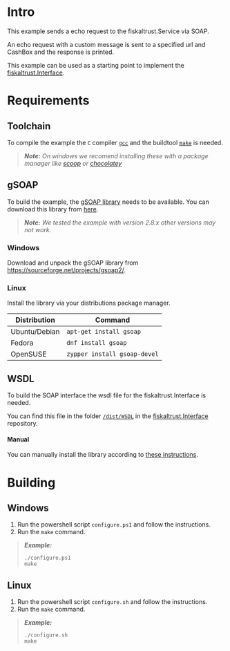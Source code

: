 # Intro

This example sends a echo request to the fiskaltrust.Service via SOAP.

An echo request with a custom message is sent to a specified url and CashBox and the response is printed.

This example can be used as a starting point to implement the [fiskaltrust.Interface](https://github.com/fiskaltrust/interface-doc).

# Requirements

## Toolchain

To compile the example the `C` compiler [`gcc`](https://gcc.gnu.org/install/) and the buildtool [`make`](https://www.gnu.org/software/make/) is needed.

> _**Note:** On windows we recomend installing these with a package manager like [scoop](https://scoop.sh/) or [chocolatey](https://chocolatey.org/)_

## gSOAP

To build the example, the [gSOAP library](https://www.genivia.com/products.html#gsoap) needs to be available. You can download this library from [here](https://sourceforge.net/projects/gsoap2/).

> _**Note:** We tested the example with version 2.8.x other versions may not work._

### Windows

Download and unpack the gSOAP library from https://sourceforge.net/projects/gsoap2/.

### Linux

Install the library via your distributions package manager.

| Distribution  | Command                      |
|---------------|------------------------------|
| Ubuntu/Debian | `apt-get install gsoap`      |
| Fedora        | `dnf install gsoap`          |
| OpenSUSE      | `zypper install gsoap-devel` |

## WSDL

To build the SOAP interface the wsdl file for the fiskaltrust.Interface is needed.

You can find this file in the folder [`/dist/WSDL`](https://github.com/fiskaltrust/interface-doc/tree/master/dist/WSDL) in the [fiskaltrust.Interface](https://github.com/fiskaltrust/interface-doc) repository.

#### Manual

You can manually install the library according to [these instructions](https://www.genivia.com/downloads.html#unix).

# Building

## Windows

  1. Run the powershell script `configure.ps1` and follow the instructions.
  2. Run the `make` command.

> _**Example:**_
> ```
> ./configure.ps1
> make
> ```

## Linux

  1. Run the powershell script `configure.sh` and follow the instructions.
  2. Run the `make` command.

> _**Example:**_
> ```
> ./configure.sh
> make
> ```
